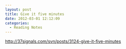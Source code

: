 ```yaml
---
layout: post
title: Give it five minutes
date: 2012-03-01 12:12:09
categories:
  - Reading Notes
---
```


http://37signals.com/svn/posts/3124-give-it-five-minutes